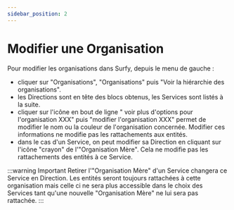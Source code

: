 ```yaml
---
sidebar_position: 2
---
```

# Modifier une Organisation

Pour modifier les organisations dans Surfy, depuis le menu de gauche :

-   cliquer sur "Organisations", "Organisations" puis "Voir la hiérarchie des organisations".
-   les Directions sont en tête des blocs obtenus, les Services sont listés à la suite.
-   cliquer sur l'icône en bout de ligne " voir plus d'options pour l'organisation XXX" puis "modifier l'organisation XXX" permet de modifier le nom ou la couleur de l'organisation concernée. Modifier ces informations ne modifie pas les rattachements aux entités.
-   dans le cas d'un Service, on peut modifier sa Direction en cliquant sur l'icône "crayon" de l'"Organisation Mère". Cela ne modifie pas les rattachements des entités à ce Service.

:::warning Important
Retirer l'"Organisation Mère" d'un Service changera ce Service en Direction.
Les entités seront toujours rattachées à cette organisation mais celle ci ne sera plus accessible dans le choix des Services tant qu'une nouvelle "Organisation Mère" ne lui sera pas rattachée.
:::